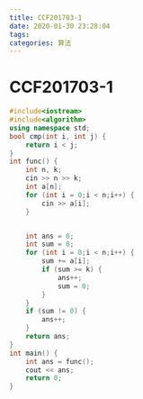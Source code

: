 ```yaml
---
title: CCF201703-1
date: 2020-01-30 23:28:04
tags: 
categories: 算法
---
```

<meta name="referrer" content="no-referrer" />


# CCF201703-1

```cpp
#include<iostream>
#include<algorithm> 
using namespace std;
bool cmp(int i, int j) {
	return i < j;
}
int func() {
	int n, k;
	cin >> n >> k;
	int a[n];
	for (int i = 0;i < n;i++) {
		cin >> a[i];
	}


	int ans = 0;
	int sum = 0;
	for (int i = 0;i < n;i++) {
		sum += a[i];
		if (sum >= k) {
			ans++;
			sum = 0;
		}
	}
	if (sum != 0) {
		ans++;
	}
	return ans;
}
int main() {
	int ans = func();
	cout << ans;
	return 0;
}
```

